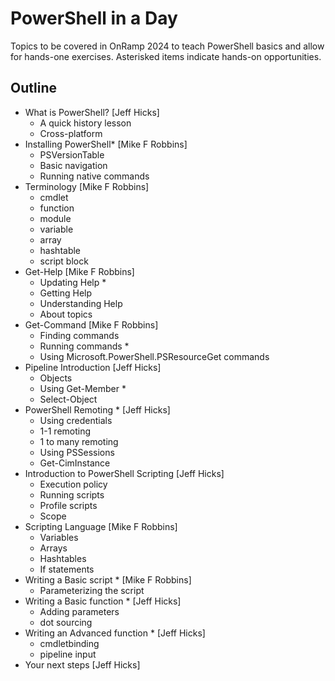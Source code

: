 # PowerShell in a Day

Topics to be covered in OnRamp 2024 to teach PowerShell basics and allow for hands-one exercises. Asterisked items indicate hands-on opportunities.

## Outline

- What is PowerShell? [Jeff Hicks]
  - A quick history lesson
  - Cross-platform
- Installing PowerShell* [Mike F Robbins]
  - PSVersionTable
  - Basic navigation
  - Running native commands
- Terminology [Mike F Robbins]
  - cmdlet
  - function
  - module
  - variable
  - array
  - hashtable
  - script block
- Get-Help [Mike F Robbins]
  - Updating Help *
  - Getting Help
  - Understanding Help
  - About topics
- Get-Command [Mike F Robbins]
  - Finding commands
  - Running commands *
  - Using Microsoft.PowerShell.PSResourceGet commands
- Pipeline Introduction [Jeff Hicks]
  - Objects
  - Using Get-Member *
  - Select-Object
- PowerShell Remoting * [Jeff Hicks]
  - Using credentials
  - 1-1 remoting
  - 1 to many remoting
  - Using PSSessions
  - Get-CimInstance
- Introduction to PowerShell Scripting [Jeff Hicks]
  - Execution policy
  - Running scripts
  - Profile scripts
  - Scope
- Scripting Language [Mike F Robbins]
  - Variables
  - Arrays
  - Hashtables
  - If statements
- Writing a Basic script * [Mike F Robbins]
  - Parameterizing the script
- Writing a Basic function * [Jeff Hicks]
  - Adding parameters
  - dot sourcing
- Writing an Advanced function * [Jeff Hicks]
  - cmdletbinding
  - pipeline input
- Your next steps [Jeff Hicks]
